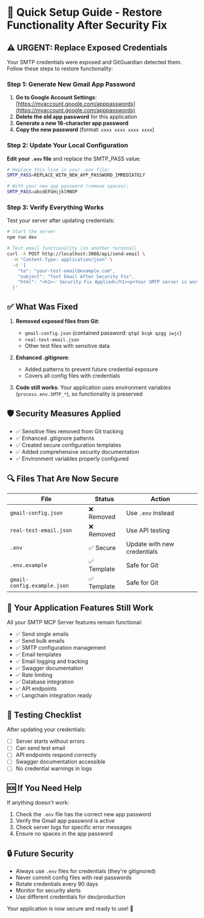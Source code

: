 # 🔧 Quick Setup Guide - Restore Functionality After Security Fix

## ⚠️ URGENT: Replace Exposed Credentials

Your SMTP credentials were exposed and GitGuardian detected them. Follow these steps to restore functionality:

### Step 1: Generate New Gmail App Password

1. **Go to Google Account Settings**: [https://myaccount.google.com/apppasswords](https://myaccount.google.com/apppasswords)
2. **Delete the old app password** for this application
3. **Generate a new 16-character app password**
4. **Copy the new password** (format: `xxxx xxxx xxxx xxxx`)

### Step 2: Update Your Local Configuration

**Edit your `.env` file** and replace the SMTP_PASS value:

```bash
# Replace this line in your .env file:
SMTP_PASS=REPLACE_WITH_NEW_APP_PASSWORD_IMMEDIATELY

# With your new app password (remove spaces):
SMTP_PASS=abcdEFGHijklMNOP
```

### Step 3: Verify Everything Works

Test your server after updating credentials:

```bash
# Start the server
npm run dev

# Test email functionality (in another terminal)
curl -X POST http://localhost:3008/api/send-email \
  -H "Content-Type: application/json" \
  -d '{
    "to": "your-test-email@example.com",
    "subject": "Test Email After Security Fix",
    "html": "<h1>✅ Security Fix Applied</h1><p>Your SMTP server is working with new secure credentials!</p>"
  }'
```

## ✅ What Was Fixed

1. **Removed exposed files from Git**:
   - `gmail-config.json` (contained password: `qtqd bcqk qzgg iwjc`)
   - `real-test-email.json`
   - Other test files with sensitive data

2. **Enhanced .gitignore**:
   - Added patterns to prevent future credential exposure
   - Covers all config files with credentials

3. **Code still works**: Your application uses environment variables (`process.env.SMTP_*`), so functionality is preserved

## 🛡️ Security Measures Applied

- ✅ Sensitive files removed from Git tracking
- ✅ Enhanced .gitignore patterns
- ✅ Created secure configuration templates
- ✅ Added comprehensive security documentation
- ✅ Environment variables properly configured

## 🔍 Files That Are Now Secure

| File | Status | Action |
|------|--------|--------|
| `gmail-config.json` | ❌ Removed | Use `.env` instead |
| `real-test-email.json` | ❌ Removed | Use API testing |
| `.env` | ✅ Secure | Update with new credentials |
| `.env.example` | ✅ Template | Safe for Git |
| `gmail-config.example.json` | ✅ Template | Safe for Git |

## 🚀 Your Application Features Still Work

All your SMTP MCP Server features remain functional:

- ✅ Send single emails
- ✅ Send bulk emails  
- ✅ SMTP configuration management
- ✅ Email templates
- ✅ Email logging and tracking
- ✅ Swagger documentation
- ✅ Rate limiting
- ✅ Database integration
- ✅ API endpoints
- ✅ Langchain integration ready

## 📝 Testing Checklist

After updating your credentials:

- [ ] Server starts without errors
- [ ] Can send test email
- [ ] API endpoints respond correctly
- [ ] Swagger documentation accessible
- [ ] No credential warnings in logs

## 🆘 If You Need Help

If anything doesn't work:
1. Check the `.env` file has the correct new app password
2. Verify the Gmail app password is active
3. Check server logs for specific error messages
4. Ensure no spaces in the app password

## 🔒 Future Security

- Always use `.env` files for credentials (they're gitignored)
- Never commit config files with real passwords
- Rotate credentials every 90 days
- Monitor for security alerts
- Use different credentials for dev/production

Your application is now secure and ready to use! 🎉
